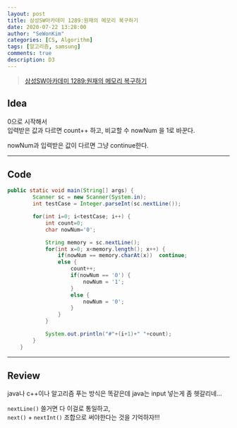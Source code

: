 ```yaml
---
layout: post
title: 삼성SW아카데미 1289:원재의 메모리 복구하기
date: 2020-07-22 13:28:00
author: "SeWonKim"
categories: [CS, Algorithm]
tags: [알고리즘, samsung]
comments: true
description: D3
---
```


> [삼성SW아카데미 1289:원재의 메모리 복구하기](https://swexpertacademy.com/main/code/problem/problemDetail.do?contestProbId=AV19AcoKI9sCFAZN)

## Idea

0으로 시작해서  
입력받은 값과 다르면 count++ 하고, 비교할 수 nowNum 을 1로 바꾼다.

nowNum과 입력받은 값이 다르면 그냥 continue한다.

---

## Code

```java
public static void main(String[] args) {
		Scanner sc = new Scanner(System.in);
		int testCase = Integer.parseInt(sc.nextLine());

		for(int i=0; i<testCase; i++) {
			int count=0;
			char nowNum='0';

			String memory = sc.nextLine();
			for(int x=0; x<memory.length(); x++) {
				if(nowNum == memory.charAt(x))	continue;
				else {
					count++;
					if(nowNum == '0') {
						nowNum = '1';
					}
					else {
						nowNum = '0';
					}
				}
			}

			System.out.println("#"+(i+1)+" "+count);
		}
	}
```

---

## Review

java나 c++이나 알고리즘 푸는 방식은 똑같은데 java는 input 넣는게 좀 헷갈리네...

`nextLine()` 쓸거면 다 이걸로 통일하고,  
`next()` + `nextInt()` 조합으로 써야한다는 것을 기억하자!!!
